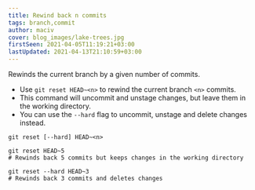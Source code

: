 ```yaml
---
title: Rewind back n commits
tags: branch,commit
author: maciv
cover: blog_images/lake-trees.jpg
firstSeen: 2021-04-05T11:19:21+03:00
lastUpdated: 2021-04-13T21:10:59+03:00
---
```


Rewinds the current branch by a given number of commits.

- Use `git reset HEAD~<n>` to rewind the current branch `<n>` commits.
- This command will uncommit and unstage changes, but leave them in the working directory.
- You can use the `--hard` flag to uncommit, unstage and delete changes instead.

```shell
git reset [--hard] HEAD~<n>
```

```shell
git reset HEAD~5
# Rewinds back 5 commits but keeps changes in the working directory

git reset --hard HEAD~3
# Rewinds back 3 commits and deletes changes
```
